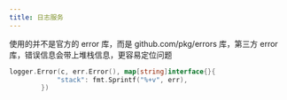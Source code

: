 ```yaml
---
title: 日志服务
---
```


使用的并不是官方的 error 库，而是 github.com/pkg/errors 库，第三方 error 库，错误信息会带上堆栈信息，更容易定位问题


```go
logger.Error(c, err.Error(), map[string]interface{}{
			"stack": fmt.Sprintf("%+v", err),
		})
```